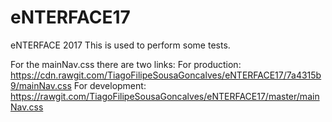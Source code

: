 # eNTERFACE17
eNTERFACE 2017
This is used to perform some tests.

For the mainNav.css there are two links:
For production: https://cdn.rawgit.com/TiagoFilipeSousaGoncalves/eNTERFACE17/7a4315b9/mainNav.css
For development: https://rawgit.com/TiagoFilipeSousaGoncalves/eNTERFACE17/master/mainNav.css
